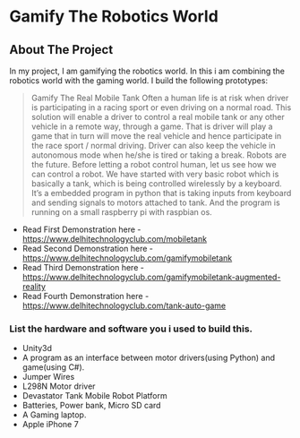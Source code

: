 # Gamify The Robotics World
## About The Project

In my project, I am gamifying the robotics world. In this i am combining the robotics world with the gaming world. I build the following prototypes:

> Gamify The Real Mobile Tank
Often a human life is at risk when driver is participating in a racing sport or even driving on a normal road. This solution will enable a driver to control a real mobile tank or any other vehicle in a remote way, through a game. That is driver will play a game that in turn will move the real vehicle and hence participate in the race sport / normal driving. Driver can also keep the vehicle in autonomous mode when he/she is tired or taking a break.
Robots are the future. Before letting a robot control human, let us see how we can control a robot. We have started with very basic robot which is basically a tank, which is being controlled wirelessly by a keyboard. It’s a embedded program in python that is taking inputs from keyboard and sending signals to motors attached to tank. And the program is running on a small raspberry pi with raspbian os.
 * Read First Demonstration here - https://www.delhitechnologyclub.com/mobiletank
 * Read Second Demonstration here - https://www.delhitechnologyclub.com/gamifymobiletank
 * Read Third Demonstration here - https://www.delhitechnologyclub.com/gamifymobiletank-augmented-reality
 * Read Fourth Demonstration here - https://www.delhitechnologyclub.com/tank-auto-game

### List the hardware and software you i used to build this.
* Unity3d
* A program as an interface between motor drivers(using Python) and game(using C#).
* Jumper Wires
* L298N Motor driver
* Devastator Tank Mobile Robot Platform
* Batteries, Power bank, Micro SD card
* A Gaming laptop.
* Apple iPhone 7
